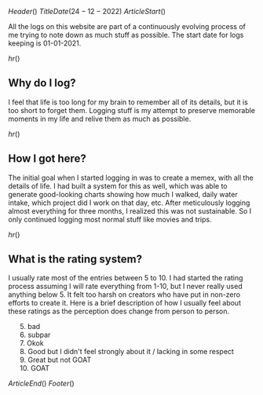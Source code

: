 $Header()$
$TitleDate(24-12-2022)$
$ArticleStart()$

All the logs on this website are part of a continuously evolving process of me trying to note down as much stuff as possible. The start date for logs keeping is 01-01-2021.

$hr()$

<h2>Why do I log?</h2>
I feel that life is too long for my brain to remember all of its details, but it is too short to forget them. Logging stuff is my attempt to preserve memorable moments in my life and relive them as much as possible.

$hr()$

<h2>How I got here?</h2>
The initial goal when I started logging in was to create a memex, with all the details of life. I had built a system for this as well, which was able to generate good-looking charts showing how much I walked, daily water intake, which project did I work on that day, etc. After meticulously logging almost everything for three months, I realized this was not sustainable. So I only continued logging most normal stuff like movies and trips.

$hr()$

<h2>What is the rating system?</h2>
I usually rate most of the entries between 5 to 10. I had started the rating process assuming I will rate everything from 1-10, but I never really used anything below 5. It felt too harsh on creators who have put in non-zero efforts to create it. Here is a brief description of how I usually feel about these ratings as the perception does change from person to person.
<ul style="list-style:none">
<li>5.  bad
<li>6. subpar
<li>7. Okok
<li>8. Good but I didn't feel strongly about it / lacking in some respect 
<li>9. Great but not GOAT
<li>10. GOAT
</ul>

$ArticleEnd()$
$Footer()$
